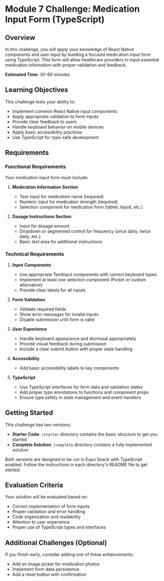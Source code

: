 # Module 7 Challenge: Medication Input Form (TypeScript)

## Overview
In this challenge, you will apply your knowledge of React Native components and user input by building a focused medication input form using TypeScript. This form will allow healthcare providers to input essential medication information with proper validation and feedback.

**Estimated Time**: 30-60 minutes

## Learning Objectives
This challenge tests your ability to:
- Implement common React Native input components
- Apply appropriate validation to form inputs
- Provide clear feedback to users
- Handle keyboard behavior on mobile devices
- Apply basic accessibility practices
- Use TypeScript for type-safe development

## Requirements

### Functional Requirements
Your medication input form must include:

1. **Medication Information Section**
   - Text input for medication name (required)
   - Numeric input for medication strength (required)
   - Selection component for medication form (tablet, liquid, etc.)

2. **Dosage Instructions Section**
   - Input for dosage amount
   - Dropdown or segmented control for frequency (once daily, twice daily, etc.)
   - Basic text area for additional instructions

### Technical Requirements

1. **Input Components**
   - Use appropriate TextInput components with correct keyboard types
   - Implement at least one selection component (Picker or custom alternative)
   - Provide clear labels for all inputs

2. **Form Validation**
   - Validate required fields
   - Show error messages for invalid inputs
   - Disable submission until form is valid

3. **User Experience**
   - Handle keyboard appearance and dismissal appropriately
   - Provide visual feedback during submission
   - Include a clear submit button with proper state handling

4. **Accessibility**
   - Add basic accessibility labels to key components

5. **TypeScript**
   - Use TypeScript interfaces for form data and validation states
   - Add proper type annotations to functions and component props
   - Ensure type safety in state management and event handlers

## Getting Started
This challenge has two versions:

- **Starter Code**: `/starter` directory contains the basic structure to get you started
- **Complete Solution**: `/complete` directory contains a fully implemented solution

Both versions are designed to be run in Expo Snack with TypeScript enabled. Follow the instructions in each directory's README file to get started.

## Evaluation Criteria
Your solution will be evaluated based on:
- Correct implementation of form inputs
- Proper validation and error handling
- Code organization and readability
- Attention to user experience
- Proper use of TypeScript types and interfaces

## Additional Challenges (Optional)
If you finish early, consider adding one of these enhancements:
- Add an image picker for medication photos
- Implement form data persistence
- Add a reset button with confirmation 